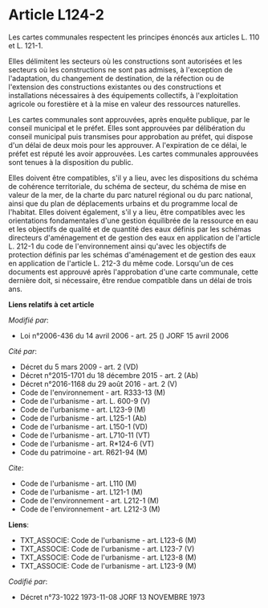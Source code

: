 # Article L124-2

Les cartes communales respectent les principes énoncés aux articles L. 110 et L. 121-1.

Elles délimitent les secteurs où les constructions sont autorisées et les secteurs où les constructions ne sont pas admises,
à l'exception de l'adaptation, du changement de destination, de la réfection ou de l'extension des constructions existantes
ou des constructions et installations nécessaires à des équipements collectifs, à l'exploitation agricole ou forestière et à
la mise en valeur des ressources naturelles.

Les cartes communales sont approuvées, après enquête publique, par le conseil municipal et le préfet. Elles sont approuvées
par délibération du conseil municipal puis transmises pour approbation au préfet, qui dispose d'un délai de deux mois pour
les approuver. A l'expiration de ce délai, le préfet est réputé les avoir approuvées. Les cartes communales approuvées sont
tenues à la disposition du public.

Elles doivent être compatibles, s'il y a lieu, avec les dispositions du schéma de cohérence territoriale, du schéma de
secteur, du schéma de mise en valeur de la mer, de la charte du parc naturel régional ou du parc national, ainsi que du plan
de déplacements urbains et du programme local de l'habitat. Elles doivent également, s'il y a lieu, être compatibles avec les
orientations fondamentales d'une gestion équilibrée de la ressource en eau et les objectifs de qualité et de quantité des
eaux définis par les schémas directeurs d'aménagement et de gestion des eaux en application de l'article L. 212-1 du code de
l'environnement ainsi qu'avec les objectifs de protection définis par les schémas d'aménagement et de gestion des eaux en
application de l'article L. 212-3 du même code. Lorsqu'un de ces documents est approuvé après l'approbation d'une carte
communale, cette dernière doit, si nécessaire, être rendue compatible dans un délai de trois ans.

**Liens relatifs à cet article**

_Modifié par_:

  - Loi n°2006-436 du 14 avril 2006 - art. 25 () JORF 15 avril 2006

_Cité par_:

  - Décret du 5 mars 2009 - art. 2 (VD)
  - Décret n°2015-1701 du 18 décembre 2015 - art. 2 (Ab)
  - Décret n°2016-1168 du 29 août 2016 - art. 2 (V)
  - Code de l'environnement - art. R333-13 (M)
  - Code de l'urbanisme - art. L. 600-9 (V)
  - Code de l'urbanisme - art. L123-9 (M)
  - Code de l'urbanisme - art. L125-1 (Ab)
  - Code de l'urbanisme - art. L150-1 (VD)
  - Code de l'urbanisme - art. L710-11 (VT)
  - Code de l'urbanisme - art. R*124-6 (VT)
  - Code du patrimoine - art. R621-94 (M)

_Cite_:

  - Code de l'urbanisme - art. L110 (M)
  - Code de l'urbanisme - art. L121-1 (M)
  - Code de l'environnement - art. L212-1 (M)
  - Code de l'environnement - art. L212-3 (M)

**Liens**:

  - TXT_ASSOCIE: Code de l'urbanisme - art. L123-6 (M)
  - TXT_ASSOCIE: Code de l'urbanisme - art. L123-7 (V)
  - TXT_ASSOCIE: Code de l'urbanisme - art. L123-8 (M)
  - TXT_ASSOCIE: Code de l'urbanisme - art. L123-9 (M)

_Codifié par_:

  - Décret n°73-1022 1973-11-08 JORF 13 NOVEMBRE 1973

